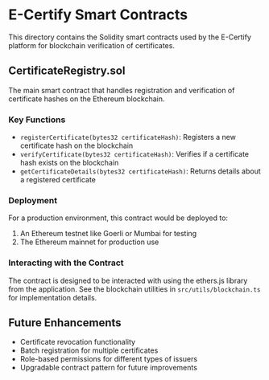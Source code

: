 
# E-Certify Smart Contracts

This directory contains the Solidity smart contracts used by the E-Certify platform for blockchain verification of certificates.

## CertificateRegistry.sol

The main smart contract that handles registration and verification of certificate hashes on the Ethereum blockchain.

### Key Functions

- `registerCertificate(bytes32 certificateHash)`: Registers a new certificate hash on the blockchain
- `verifyCertificate(bytes32 certificateHash)`: Verifies if a certificate hash exists on the blockchain
- `getCertificateDetails(bytes32 certificateHash)`: Returns details about a registered certificate

### Deployment

For a production environment, this contract would be deployed to:

1. An Ethereum testnet like Goerli or Mumbai for testing
2. The Ethereum mainnet for production use

### Interacting with the Contract

The contract is designed to be interacted with using the ethers.js library from the application. See the blockchain utilities in `src/utils/blockchain.ts` for implementation details.

## Future Enhancements

- Certificate revocation functionality
- Batch registration for multiple certificates
- Role-based permissions for different types of issuers
- Upgradable contract pattern for future improvements
